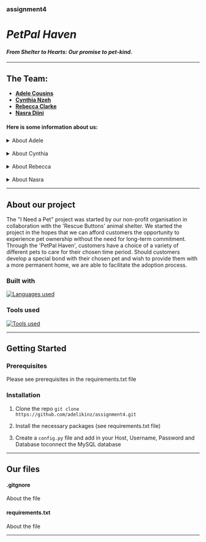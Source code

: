 ### assignment4

# *PetPal Haven*

#### *From Shelter to Hearts: Our promise to pet-kind.*

---

## The Team: 
* [**Adele Cousins**](https://github.com/adelikinz)
* [**Cynthia Nzeh**](https://github.com/Cynth2208) 
* [**Rebecca Clarke**](https://github.com/Rclarkeweb)
* [**Nasra Diini**](https://github.com/diinin9)

#### Here is some information about us:

<details>
<summary>About Adele</summary>
Information here
</details>
&nbsp;  
<details>
<summary>About Cynthia</summary>
Howdy guys! I'm Cynthia and I am currently based in Buckinghamshire. I am a student of the CFG Degree Spring '24 cohort.

---

Fact about me:
* I am a movie **FANATIC**! Currently making my way through classic 90's movies. Coming-of-age indie films are my fav.
* I've recently made it my mission to learn how to ski - getting there!
* I have a really peculiar, irrational fear of closely packed holes: Trypophobia... *shiversss*.

<details>
<summary> My Tech journey </summary>

I started teaching myself the basics of Javascript in December 2023 a few months before starting the CFG degree.
I have so far created projects using SQL and Python. I aim to continue improving my learning as the course progresses.
  
</details>

</details>  
&nbsp;
<details>
<summary>About Rebecca </summary>
Hello World! I'm Rebecca and currently a student on the Code First Girls Degree, on the Software Engineering pathway.

---

Facts about me:
* I absolutely love reading! And browsing bookshops!
* I enjoy training my Cavapoo puppy who's a little crazy
* I'm also mildly obsessed with pangolins and sloths

<details>
<summary> My Tech journey </summary>

I have been teaching myself to code for a while and love getting things to work without bugs.
I'm an aspiring Software Developer.
  
</details>
</details>
&nbsp;
<details>
<summary>About Nasra</summary>
Hello CFG! I'm Nasra, and I am from Birmingham!

---

Facts about me:

* I enjoy travelling and have travelled to over 20 countries so far (more is yet to come!)
* I really enjoy hiking and it's something that I like to do with my family. 
* I **love** sushi... *nomnomnom.

<details>
  <summary> My Tech journey </summary>

I am currently in the Software Stream with the CFG where I am learning more about SQL and python
every day. It has been an ~~challenging~~ enjoyable experience thus far, and I am excited to learn loads more 
during specialisation!

  
</details>
</details>

---

## About our project

The "I Need a Pet" project was started by our non-profit organisation in collaboration with the 'Rescue Buttons' animal shelter. 
We started the project in the hopes that we can afford customers the opportunity to experience pet ownership without the 
need for long-term commitment. Through the 'PetPal Haven', customers have a choice of a variety of different pets to 
care for their chosen time period. Should customers develop a special bond with their chosen pet and wish to provide them with a more permanent 
home, we are able to facilitate the adoption process.

### Built with
[![Languages used](https://skillicons.dev/icons?i=python,flask,mysql,git&perline=20)](https://skillicons.dev)

### Tools used
[![Tools used](https://skillicons.dev/icons?i=github,postman,pycharm&perline=20)](https://skillicons.dev)

---

## Getting Started

### Prerequisites

Please see prerequisites in the requirements.txt file

### Installation

1. Clone the repo
`git clone https://github.com/adelikinz/assignment4.git`  
  
2. Install the necessary packages (see requirements.txt file)  
  
3. Create a `config.py` file and add in your Host, Username, Password and Database toconnect the MySQL database

---

## Our files

#### .gitgnore
About the file

#### requirements.txt
About the file

---